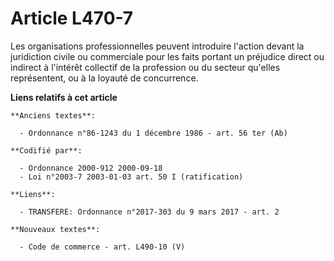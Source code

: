 # Article L470-7

Les organisations professionnelles peuvent introduire l'action devant la juridiction civile ou commerciale pour les faits
portant un préjudice direct ou indirect à l'intérêt collectif de la profession ou du secteur qu'elles représentent, ou à la
loyauté de concurrence.

**Liens relatifs à cet article**

	**Anciens textes**:

	  - Ordonnance n°86-1243 du 1 décembre 1986 - art. 56 ter (Ab)

	**Codifié par**:

	  - Ordonnance 2000-912 2000-09-18
	  - Loi n°2003-7 2003-01-03 art. 50 I (ratification)

	**Liens**:

	  - TRANSFERE: Ordonnance n°2017-303 du 9 mars 2017 - art. 2

	**Nouveaux textes**:

	  - Code de commerce - art. L490-10 (V)
